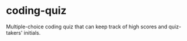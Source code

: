 # coding-quiz
Multiple-choice coding quiz that can keep track of high scores and quiz-takers' initials.
